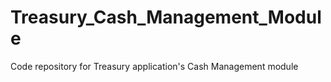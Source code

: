 # Treasury_Cash_Management_Module
Code repository for Treasury application's Cash Management module
